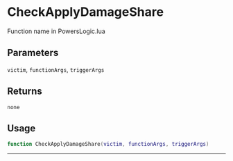 # CheckApplyDamageShare
Function name in PowersLogic.lua
## Parameters
`victim`, `functionArgs`, `triggerArgs`
## Returns
`none`
## Usage
```lua
function CheckApplyDamageShare(victim, functionArgs, triggerArgs)
```
---
